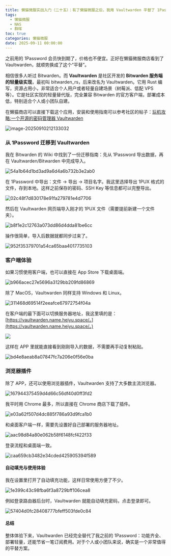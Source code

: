 ```yaml
---
title: 懒猫微服实战入门（二十五）：有了懒猫微服之后，我用 Vaultwarden 平替了 1Password订阅，附送迁移方案
tags:
  - 懒猫微服
  - NAS
  - 群晖
toc: true
categories: 懒猫微服
date: 2025-09-11 00:00:00
---
```


之前用的 1Password 会员快到期了，价格也不便宜。正好在懒猫微服商店看到了 Vaultwarden，就顺势换成了这个“平替”。

相信很多人听过 Bitwarden。而 **Vaultwarden** 是社区开发的 **Bitwarden 服务端的轻量级实现**，最初叫 bitwarden_rs，后来改名为 Vaultwarden。它用 Rust 编写，资源占用小，非常适合个人用户或者轻量自建场景（树莓派、低配 VPS 等）。它是社区实现的轻量替代版，完全兼容 Bitwarden 的官方客户端，部署成本低，特别适合个人或小团队自建。

在懒猫商店可以直接下载这个应用，安装和使用指南可以参考社区的帖子：[玩机攻略:一个开源的密码管理器 Vaultwarden](https://lazycat.cloud/playground/guideline/489)

![image-20250910212133032](https://raw.githubusercontent.com/cloudsmithy/picgo-imh/master/image-20250910212133032.png)

### 从 1Password 迁移到 Vaultwarden

我在 Bitwarden 的 Wiki 中找到了一份迁移指南：先从 1Password 导出数据，再在 Vaultwarden/Bitwarden 中完成导入。

![54a1b64d1bd3ad9a6d4a6b732b3e2ab0](https://raw.githubusercontent.com/cloudsmithy/picgo-imh/master/54a1b64d1bd3ad9a6d4a6b732b3e2ab0.png)

在 1Password 中导出：文件 -> 导出 -> 项目名字。我这里选择导出 1PUX 格式的文件，存到本地。这样之前保存的密码、SSH Key 等信息都可以完整导出。

![02c48f7d830178e91fa279781e4d7706](https://raw.githubusercontent.com/cloudsmithy/picgo-imh/master/02c48f7d830178e91fa279781e4d7706.png)

然后在 Vaultwarden 网页端导入刚才的 1PUX 文件（需要提前新建一个文件夹）。

![b8f1e2c12763a073dd86d4dda81be6cc](https://raw.githubusercontent.com/cloudsmithy/picgo-imh/master/b8f1e2c12763a073dd86d4dda81be6cc.png)

操作很简单，导入后数据就都同步过来了。

![952f35379701a54ca65baa4017735103](https://raw.githubusercontent.com/cloudsmithy/picgo-imh/master/952f35379701a54ca65baa4017735103.png)

### 客户端体验

如果习惯使用客户端，也可以直接在 App Store 下载桌面端。

![b966acec27e5696a3129bb209fd86869](https://raw.githubusercontent.com/cloudsmithy/picgo-imh/master/b966acec27e5696a3129bb209fd86869.png)

除了 MacOS，Vaultwarden 同样支持 Windows 和 Linux。

![311468d69514f2eeafce67972754f04a](https://raw.githubusercontent.com/cloudsmithy/picgo-imh/master/311468d69514f2eeafce67972754f04a.png)

在客户端的最下面可以切换服务器地址，我这里填的是：[https://vaultwarden.name.heiyu.space/。](https://vaultwarden.name.heiyu.space/。)

![](https://raw.githubusercontent.com/cloudsmithy/picgo-imh/master/4da0edd328dba11e840521d7db6b6a98.png)

这样在 APP 里就能直接看到刚刚导入的数据，不需要再手动复制粘贴。

![bd4e8aeab8a07847fc7a206e0f56e0ba](https://raw.githubusercontent.com/cloudsmithy/picgo-imh/master/bd4e8aeab8a07847fc7a206e0f56e0ba.png)

### 浏览器插件

除了 APP，还可以使用浏览器插件，Vaultwarden 支持了大多数主流浏览器。

![167944375459d4d66c56df40d0ff3fd2](https://raw.githubusercontent.com/cloudsmithy/picgo-imh/master/167944375459d4d66c56df40d0ff3fd2.png)

我平时用 Chrome 最多，所以直接在 Chrome 商店下载了插件。

![e03a62f507d4dc885f786a93d9fca1b0](https://raw.githubusercontent.com/cloudsmithy/picgo-imh/master/e03a62f507d4dc885f786a93d9fca1b0.png)

和桌面客户端一样，需要先设置好自己部署的服务器地址。

![aac98d84a80e062b58f6148fcf422f33](https://raw.githubusercontent.com/cloudsmithy/picgo-imh/master/aac98d84a80e062b58f6148fcf422f33.png)

登录流程和桌面端一致。

![caa659cb3482e34cded425905394f589](https://raw.githubusercontent.com/cloudsmithy/picgo-imh/master/caa659cb3482e34cded425905394f589.png)

#### 自动填充与使用体验

我在设置里打开了自动填充功能，这样日常使用方便了不少。

![1e399c43c98fba6f3a8729bff106cea8](https://raw.githubusercontent.com/cloudsmithy/picgo-imh/master/1e399c43c98fba6f3a8729bff106cea8.png)

例如登录路由器后台时，Vaultwarden 就能自动填充密码，点击登录即可。

![57404d0fc28408777bfeff503fde0c84](https://raw.githubusercontent.com/cloudsmithy/picgo-imh/master/57404d0fc28408777bfeff503fde0c84.png)

#### 总结

整体体验下来，Vaultwarden 已经完全替代了我之前的 1Password：功能齐全、部署轻量，还能节省一笔订阅费用。对于个人或小团队来说，确实是一个非常值得的平替方案。
